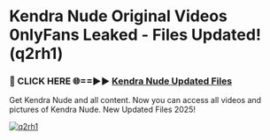 # Kendra Nude Original Videos 0nlyFans Leaked - Files Updated! (q2rh1)

<h3>🔴 CLICK HERE 🌐==►► <a href="https://tinyurl.com/4mcuefdz" rel="nofollow">Kendra Nude Updated Files</a></h3>

Get Kendra Nude and all content. Now you can access all videos and pictures of Kendra Nude. New Updated Files 2025!

[![q2rh1](https://i.imgur.com/StAQSOY.gif)](https://tinyurl.com/4mcuefdz)
